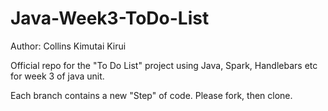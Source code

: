 # Java-Week3-ToDo-List

Author: Collins Kimutai Kirui

Official repo for the "To Do List" project using Java, Spark, Handlebars etc for week 3 of java unit.

Each branch contains a new "Step" of code. Please fork, then clone.
